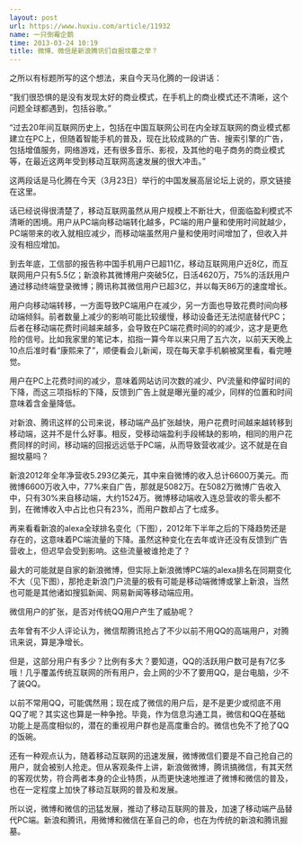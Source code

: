 ```yaml
---
layout: post
url: https://www.huxiu.com/article/11932
name: 一只倒霉企鹅
time: 2013-03-24 10:19
title: 微博、微信是新浪腾讯们自掘坟墓之举？
---
```

之所以有标题所写的这个想法，来自今天马化腾的一段讲话：

“我们很恐惧的是没有发现太好的商业模式，在手机上的商业模式还不清晰，这个问题全球都遇到，包括谷歌。”

“过去20年间互联网历史上，包括在中国互联网公司在内全球互联网的商业模式都建立在PC上，但随着智能手机的普及，现在比较成熟的广告、搜索引擎的广告，包括增值服务，网络游戏，还有很多音乐、影视，及其他的电子商务的商业模式等，在最近这两年受到移动互联网高速发展的很大冲击。”

这两段话是马化腾在今天（3月23日）举行的中国发展高层论坛上说的，原文链接在这里。

话已经说得很清楚了，移动互联网虽然从用户规模上不断壮大，但面临盈利模式不清晰的困境。用户从PC端向移动端转化越多，PC端的用户量和使用时间就越少，PC端带来的收入就相应减少，而移动端虽然用户量和使用时间增加了，但收入并没有相应增加。

到去年底，工信部的报告称中国手机用户已超11亿，移动互联网用户近8亿，而互联网用户只有5.5亿；新浪称其微博用户突破5亿，日活4620万，75%的活跃用户通过移动终端登录微博；腾讯称其微信用户已超3亿，并以每天86万的速度增长。

用户向移动端转移，一方面导致PC端用户在减少，另一方面也导致花费时间向移动端倾斜。前者数量上减少的影响可能比较缓慢，移动设备还无法彻底替代PC；后者在移动端花费时间越来越多，会导致在PC端花费时间的的减少，这才是更危险的信号。比如我家里的笔记本，掐指一算今年以来只用了五六次，以前天天晚上10点后准时看“康熙来了”，顺便看会儿新闻，现在每天拿手机躺被窝里看，看完睡觉。

用户在PC上花费时间的减少，意味着网站访问次数的减少、PV流量和停留时间的下降，而这三项指标的下降，反馈到广告上就是曝光量的减少，同样的位置和时间意味着含金量降低。

对新浪、腾讯这样的公司来说，移动端产品扩张越快，用户花费时间越来越转移到移动端，这并不是什么好事。相反，受移动端盈利手段稀缺的影响，相同的用户花费同样的时间，移动端的回报远远低于PC端，从而导致营收减少。这不就是在自掘坟墓吗？

新浪2012年全年净营收5.293亿美元，其中来自微博的收入总计6600万美元。而微博6600万收入中，77%来自广告，那就是5082万。在5082万微博广告收入中，只有30%来自移动端，大约1524万。微博移动端收入连总营收的零头都不到，在微博收入中占比也只有23%，而用户数却占了七成多。

再来看看新浪的alexa全球排名变化（下图），2012年下半年之后的下降趋势还是存在的，这意味着PC端流量的下降。虽然这种变化在去年或许还没有反馈到广告营收上，但迟早会受到影响。这些流量被谁抢走了？

最大的可能就是自家的新浪微博，但实际上新浪微博PC端的alexa排名在同期变化不大（见下图），那抢走新浪门户流量的极有可能是移动端微博或掌上新浪，当然也可能是其他诸如搜狐新闻、网易新闻等移动端应用。

微信用户的扩张，是否对传统QQ用户产生了威胁呢？

去年曾有不少人评论认为，微信帮腾讯抢占了不少以前不用QQ的高端用户，对腾讯来说，算是净增长。

但是，这部分用户有多少？比例有多大？要知道，QQ的活跃用户数可是有7亿多哦！几乎覆盖传统互联网的所有用户，会上网的少不了要用QQ，是台电脑，少不了装QQ。

以前不常用QQ，可能偶然用；现在成了微信的用户后，是不是更少或彻底不用QQ了呢？其实这也算是一种争抢。毕竟，作为信息沟通工具，微信和QQ在基础功能上是高度相似的，潜在的重视用户群也是高度重合的。微信也免不了抢了QQ的饭碗。

还有一种观点认为，随着移动互联网的迅速发展，微博微信们要是不自己抢自己的用户，就会被别人抢走。但从客观条件上讲，新浪做微博，腾讯搞微信，有其天然的客观优势，符合两者本身的企业特质，从而更快速地推进了微博和微信的普及，也在一定程度上加快了移动互联网的普及和发展。

所以说，微博和微信的迅猛发展，推动了移动互联网的普及，加速了移动端产品替代PC端。新浪和腾讯，用微博和微信在革自己的命，也在为传统的新浪和腾讯掘墓。

